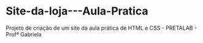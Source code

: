 # Site-da-loja---Aula-Pratica
Projeto de criação de um site da aula prática de HTML e CSS - PRETALAB - Profª Gabriela 
